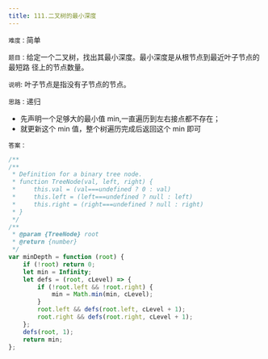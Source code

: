```yaml
---
title: 111.二叉树的最小深度
---
```


`难度：`简单

`题目：`给定一个二叉树，找出其最小深度。最小深度是从根节点到最近叶子节点的最短路
径上的节点数量。

`说明`: 叶子节点是指没有子节点的节点。

`思路：`递归

-   先声明一个足够大的最小值 min,一直遍历到左右接点都不存在；
-   就更新这个 min 值，整个树遍历完成后返回这个 min 即可

`答案：`

```js
/**
/**
 * Definition for a binary tree node.
 * function TreeNode(val, left, right) {
 *     this.val = (val===undefined ? 0 : val)
 *     this.left = (left===undefined ? null : left)
 *     this.right = (right===undefined ? null : right)
 * }
 */
/**
 * @param {TreeNode} root
 * @return {number}
 */
var minDepth = function (root) {
	if (!root) return 0;
	let min = Infinity;
	let defs = (root, cLevel) => {
		if (!root.left && !root.right) {
			min = Math.min(min, cLevel);
		}
		root.left && defs(root.left, cLevel + 1);
		root.right && defs(root.right, cLevel + 1);
	};
	defs(root, 1);
	return min;
};
```
